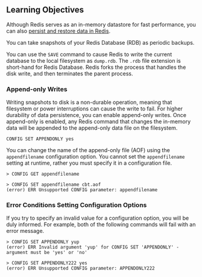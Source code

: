 ## Learning Objectives

Although Redis serves as an in-memory datastore for fast performance, you can also [persist and restore data in Redis](https://redis.io/topics/persistence).

You can take snapshots of your Redis Database (RDB) as periodic backups.

You can use the `SAVE` command to cause Redis to write the current database to the local filesystem as `dump.rdb`.
The `.rdb` file extension is short-hand for Redis Database.
Redis forks the process that handles the disk write, and then terminates the parent process.

### Append-only Writes

Writing snapshots to disk is a non-durable operation, meaning that filesystem or power interruptions can cause the write to fail.
For higher durability of data persistence, you can enable append-only writes.
Once append-only is enabled, any Redis command that changes the in-memory data will be appended to the append-only data file on the filesystem.

```
CONFIG SET APPENDONLY yes
```

You can change the name of the append-only file (AOF) using the `appendfilename` configuration option.
You cannot set the `appendfilename` setting at runtime, rather you must specify it in a configuration file.

```
> CONFIG GET appendfilename

> CONFIG SET appendfilename cbt.aof
(error) ERR Unsupported CONFIG parameter: appendfilename
```

### Error Conditions Setting Configuration Options

If you try to specify an invalid value for a configuration option, you will be duly informed.
For example, both of the following commands will fail with an error message.

```
> CONFIG SET APPENDONLY yup
(error) ERR Invalid argument 'yup' for CONFIG SET 'APPENDONLY' - argument must be 'yes' or 'no'

> CONFIG SET APPENDONLY222 yes
(error) ERR Unsupported CONFIG parameter: APPENDONLY222
```